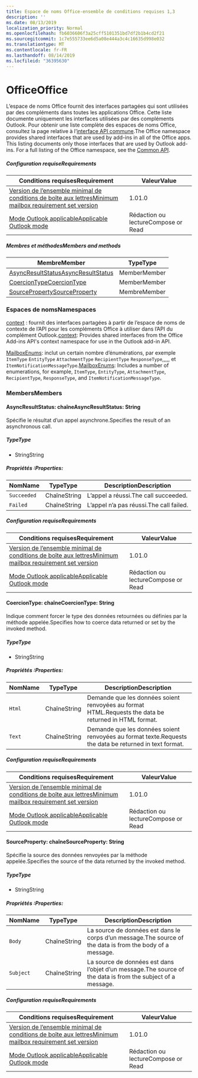 ```yaml
---
title: Espace de noms Office-ensemble de conditions requises 1,3
description: ''
ms.date: 08/13/2019
localization_priority: Normal
ms.openlocfilehash: fb6036606f3a25cff5101351bd7df2b1b4cd2f21
ms.sourcegitcommit: 1c7e555733ee6d5a08e444a3c4c16635d998e032
ms.translationtype: MT
ms.contentlocale: fr-FR
ms.lasthandoff: 08/14/2019
ms.locfileid: "36395630"
---
```

# <a name="office"></a><span data-ttu-id="732f1-102">Office</span><span class="sxs-lookup"><span data-stu-id="732f1-102">Office</span></span>

<span data-ttu-id="732f1-p101">L’espace de noms Office fournit des interfaces partagées qui sont utilisées par des compléments dans toutes les applications Office. Cette liste documente uniquement les interfaces utilisées par des compléments Outlook. Pour obtenir une liste complète des espaces de noms Office, consultez la page relative à l’[interface API commune](/javascript/api/office).</span><span class="sxs-lookup"><span data-stu-id="732f1-p101">The Office namespace provides shared interfaces that are used by add-ins in all of the Office apps. This listing documents only those interfaces that are used by Outlook add-ins. For a full listing of the Office namespace, see the [Common API](/javascript/api/office).</span></span>

##### <a name="requirements"></a><span data-ttu-id="732f1-105">Configuration requise</span><span class="sxs-lookup"><span data-stu-id="732f1-105">Requirements</span></span>

|<span data-ttu-id="732f1-106">Conditions requises</span><span class="sxs-lookup"><span data-stu-id="732f1-106">Requirement</span></span>| <span data-ttu-id="732f1-107">Valeur</span><span class="sxs-lookup"><span data-stu-id="732f1-107">Value</span></span>|
|---|---|
|[<span data-ttu-id="732f1-108">Version de l’ensemble minimal de conditions de boîte aux lettres</span><span class="sxs-lookup"><span data-stu-id="732f1-108">Minimum mailbox requirement set version</span></span>](/office/dev/add-ins/reference/requirement-sets/outlook-api-requirement-sets)| <span data-ttu-id="732f1-109">1.0</span><span class="sxs-lookup"><span data-stu-id="732f1-109">1.0</span></span>|
|[<span data-ttu-id="732f1-110">Mode Outlook applicable</span><span class="sxs-lookup"><span data-stu-id="732f1-110">Applicable Outlook mode</span></span>](/outlook/add-ins/#extension-points)| <span data-ttu-id="732f1-111">Rédaction ou lecture</span><span class="sxs-lookup"><span data-stu-id="732f1-111">Compose or Read</span></span>|

##### <a name="members-and-methods"></a><span data-ttu-id="732f1-112">Membres et méthodes</span><span class="sxs-lookup"><span data-stu-id="732f1-112">Members and methods</span></span>

| <span data-ttu-id="732f1-113">Membre</span><span class="sxs-lookup"><span data-stu-id="732f1-113">Member</span></span> | <span data-ttu-id="732f1-114">Type</span><span class="sxs-lookup"><span data-stu-id="732f1-114">Type</span></span> |
|--------|------|
| [<span data-ttu-id="732f1-115">AsyncResultStatus</span><span class="sxs-lookup"><span data-stu-id="732f1-115">AsyncResultStatus</span></span>](#asyncresultstatus-string) | <span data-ttu-id="732f1-116">Member</span><span class="sxs-lookup"><span data-stu-id="732f1-116">Member</span></span> |
| [<span data-ttu-id="732f1-117">CoercionType</span><span class="sxs-lookup"><span data-stu-id="732f1-117">CoercionType</span></span>](#coerciontype-string) | <span data-ttu-id="732f1-118">Member</span><span class="sxs-lookup"><span data-stu-id="732f1-118">Member</span></span> |
| [<span data-ttu-id="732f1-119">SourceProperty</span><span class="sxs-lookup"><span data-stu-id="732f1-119">SourceProperty</span></span>](#sourceproperty-string) | <span data-ttu-id="732f1-120">Membre</span><span class="sxs-lookup"><span data-stu-id="732f1-120">Member</span></span> |

### <a name="namespaces"></a><span data-ttu-id="732f1-121">Espaces de noms</span><span class="sxs-lookup"><span data-stu-id="732f1-121">Namespaces</span></span>

<span data-ttu-id="732f1-122">[context](office.context.md) : fournit des interfaces partagées à partir de l’espace de noms de contexte de l’API pour les compléments Office à utiliser dans l’API du complément Outlook.</span><span class="sxs-lookup"><span data-stu-id="732f1-122">[context](office.context.md): Provides shared interfaces from the Office Add-ins API's context namespace for use in the Outlook add-in API.</span></span>

<span data-ttu-id="732f1-123">[MailboxEnums](/javascript/api/outlook/office.mailboxenums.attachmenttype?view=outlook-js-1.3): inclut un certain nombre d’énumérations, par exemple `ItemType` `EntityType` `AttachmentType` `RecipientType` `ResponseType`,,,,, et `ItemNotificationMessageType`.</span><span class="sxs-lookup"><span data-stu-id="732f1-123">[MailboxEnums](/javascript/api/outlook/office.mailboxenums.attachmenttype?view=outlook-js-1.3): Includes a number of enumerations, for example, `ItemType`, `EntityType`, `AttachmentType`, `RecipientType`, `ResponseType`, and `ItemNotificationMessageType`.</span></span>

### <a name="members"></a><span data-ttu-id="732f1-124">Members</span><span class="sxs-lookup"><span data-stu-id="732f1-124">Members</span></span>

#### <a name="asyncresultstatus-string"></a><span data-ttu-id="732f1-125">AsyncResultStatus: chaîne</span><span class="sxs-lookup"><span data-stu-id="732f1-125">AsyncResultStatus: String</span></span>

<span data-ttu-id="732f1-126">Spécifie le résultat d’un appel asynchrone.</span><span class="sxs-lookup"><span data-stu-id="732f1-126">Specifies the result of an asynchronous call.</span></span>

##### <a name="type"></a><span data-ttu-id="732f1-127">Type</span><span class="sxs-lookup"><span data-stu-id="732f1-127">Type</span></span>

*   <span data-ttu-id="732f1-128">String</span><span class="sxs-lookup"><span data-stu-id="732f1-128">String</span></span>

##### <a name="properties"></a><span data-ttu-id="732f1-129">Propriétés :</span><span class="sxs-lookup"><span data-stu-id="732f1-129">Properties:</span></span>

|<span data-ttu-id="732f1-130">Nom</span><span class="sxs-lookup"><span data-stu-id="732f1-130">Name</span></span>| <span data-ttu-id="732f1-131">Type</span><span class="sxs-lookup"><span data-stu-id="732f1-131">Type</span></span>| <span data-ttu-id="732f1-132">Description</span><span class="sxs-lookup"><span data-stu-id="732f1-132">Description</span></span>|
|---|---|---|
|`Succeeded`| <span data-ttu-id="732f1-133">Chaîne</span><span class="sxs-lookup"><span data-stu-id="732f1-133">String</span></span>|<span data-ttu-id="732f1-134">L’appel a réussi.</span><span class="sxs-lookup"><span data-stu-id="732f1-134">The call succeeded.</span></span>|
|`Failed`| <span data-ttu-id="732f1-135">Chaîne</span><span class="sxs-lookup"><span data-stu-id="732f1-135">String</span></span>|<span data-ttu-id="732f1-136">L’appel n’a pas réussi.</span><span class="sxs-lookup"><span data-stu-id="732f1-136">The call failed.</span></span>|

##### <a name="requirements"></a><span data-ttu-id="732f1-137">Configuration requise</span><span class="sxs-lookup"><span data-stu-id="732f1-137">Requirements</span></span>

|<span data-ttu-id="732f1-138">Conditions requises</span><span class="sxs-lookup"><span data-stu-id="732f1-138">Requirement</span></span>| <span data-ttu-id="732f1-139">Valeur</span><span class="sxs-lookup"><span data-stu-id="732f1-139">Value</span></span>|
|---|---|
|[<span data-ttu-id="732f1-140">Version de l’ensemble minimal de conditions de boîte aux lettres</span><span class="sxs-lookup"><span data-stu-id="732f1-140">Minimum mailbox requirement set version</span></span>](/office/dev/add-ins/reference/requirement-sets/outlook-api-requirement-sets)| <span data-ttu-id="732f1-141">1.0</span><span class="sxs-lookup"><span data-stu-id="732f1-141">1.0</span></span>|
|[<span data-ttu-id="732f1-142">Mode Outlook applicable</span><span class="sxs-lookup"><span data-stu-id="732f1-142">Applicable Outlook mode</span></span>](/outlook/add-ins/#extension-points)| <span data-ttu-id="732f1-143">Rédaction ou lecture</span><span class="sxs-lookup"><span data-stu-id="732f1-143">Compose or Read</span></span>|

#### <a name="coerciontype-string"></a><span data-ttu-id="732f1-144">CoercionType: chaîne</span><span class="sxs-lookup"><span data-stu-id="732f1-144">CoercionType: String</span></span>

<span data-ttu-id="732f1-145">Indique comment forcer le type des données retournées ou définies par la méthode appelée.</span><span class="sxs-lookup"><span data-stu-id="732f1-145">Specifies how to coerce data returned or set by the invoked method.</span></span>

##### <a name="type"></a><span data-ttu-id="732f1-146">Type</span><span class="sxs-lookup"><span data-stu-id="732f1-146">Type</span></span>

*   <span data-ttu-id="732f1-147">String</span><span class="sxs-lookup"><span data-stu-id="732f1-147">String</span></span>

##### <a name="properties"></a><span data-ttu-id="732f1-148">Propriétés :</span><span class="sxs-lookup"><span data-stu-id="732f1-148">Properties:</span></span>

|<span data-ttu-id="732f1-149">Nom</span><span class="sxs-lookup"><span data-stu-id="732f1-149">Name</span></span>| <span data-ttu-id="732f1-150">Type</span><span class="sxs-lookup"><span data-stu-id="732f1-150">Type</span></span>| <span data-ttu-id="732f1-151">Description</span><span class="sxs-lookup"><span data-stu-id="732f1-151">Description</span></span>|
|---|---|---|
|`Html`| <span data-ttu-id="732f1-152">Chaîne</span><span class="sxs-lookup"><span data-stu-id="732f1-152">String</span></span>|<span data-ttu-id="732f1-153">Demande que les données soient renvoyées au format HTML.</span><span class="sxs-lookup"><span data-stu-id="732f1-153">Requests the data be returned in HTML format.</span></span>|
|`Text`| <span data-ttu-id="732f1-154">Chaîne</span><span class="sxs-lookup"><span data-stu-id="732f1-154">String</span></span>|<span data-ttu-id="732f1-155">Demande que les données soient renvoyées au format texte.</span><span class="sxs-lookup"><span data-stu-id="732f1-155">Requests the data be returned in text format.</span></span>|

##### <a name="requirements"></a><span data-ttu-id="732f1-156">Configuration requise</span><span class="sxs-lookup"><span data-stu-id="732f1-156">Requirements</span></span>

|<span data-ttu-id="732f1-157">Conditions requises</span><span class="sxs-lookup"><span data-stu-id="732f1-157">Requirement</span></span>| <span data-ttu-id="732f1-158">Valeur</span><span class="sxs-lookup"><span data-stu-id="732f1-158">Value</span></span>|
|---|---|
|[<span data-ttu-id="732f1-159">Version de l’ensemble minimal de conditions de boîte aux lettres</span><span class="sxs-lookup"><span data-stu-id="732f1-159">Minimum mailbox requirement set version</span></span>](/office/dev/add-ins/reference/requirement-sets/outlook-api-requirement-sets)| <span data-ttu-id="732f1-160">1.0</span><span class="sxs-lookup"><span data-stu-id="732f1-160">1.0</span></span>|
|[<span data-ttu-id="732f1-161">Mode Outlook applicable</span><span class="sxs-lookup"><span data-stu-id="732f1-161">Applicable Outlook mode</span></span>](/outlook/add-ins/#extension-points)| <span data-ttu-id="732f1-162">Rédaction ou lecture</span><span class="sxs-lookup"><span data-stu-id="732f1-162">Compose or Read</span></span>|

#### <a name="sourceproperty-string"></a><span data-ttu-id="732f1-163">SourceProperty: chaîne</span><span class="sxs-lookup"><span data-stu-id="732f1-163">SourceProperty: String</span></span>

<span data-ttu-id="732f1-164">Spécifie la source des données renvoyées par la méthode appelée.</span><span class="sxs-lookup"><span data-stu-id="732f1-164">Specifies the source of the data returned by the invoked method.</span></span>

##### <a name="type"></a><span data-ttu-id="732f1-165">Type</span><span class="sxs-lookup"><span data-stu-id="732f1-165">Type</span></span>

*   <span data-ttu-id="732f1-166">String</span><span class="sxs-lookup"><span data-stu-id="732f1-166">String</span></span>

##### <a name="properties"></a><span data-ttu-id="732f1-167">Propriétés :</span><span class="sxs-lookup"><span data-stu-id="732f1-167">Properties:</span></span>

|<span data-ttu-id="732f1-168">Nom</span><span class="sxs-lookup"><span data-stu-id="732f1-168">Name</span></span>| <span data-ttu-id="732f1-169">Type</span><span class="sxs-lookup"><span data-stu-id="732f1-169">Type</span></span>| <span data-ttu-id="732f1-170">Description</span><span class="sxs-lookup"><span data-stu-id="732f1-170">Description</span></span>|
|---|---|---|
|`Body`| <span data-ttu-id="732f1-171">Chaîne</span><span class="sxs-lookup"><span data-stu-id="732f1-171">String</span></span>|<span data-ttu-id="732f1-172">La source de données est dans le corps d’un message.</span><span class="sxs-lookup"><span data-stu-id="732f1-172">The source of the data is from the body of a message.</span></span>|
|`Subject`| <span data-ttu-id="732f1-173">Chaîne</span><span class="sxs-lookup"><span data-stu-id="732f1-173">String</span></span>|<span data-ttu-id="732f1-174">La source de données est dans l’objet d’un message.</span><span class="sxs-lookup"><span data-stu-id="732f1-174">The source of the data is from the subject of a message.</span></span>|

##### <a name="requirements"></a><span data-ttu-id="732f1-175">Configuration requise</span><span class="sxs-lookup"><span data-stu-id="732f1-175">Requirements</span></span>

|<span data-ttu-id="732f1-176">Conditions requises</span><span class="sxs-lookup"><span data-stu-id="732f1-176">Requirement</span></span>| <span data-ttu-id="732f1-177">Valeur</span><span class="sxs-lookup"><span data-stu-id="732f1-177">Value</span></span>|
|---|---|
|[<span data-ttu-id="732f1-178">Version de l’ensemble minimal de conditions de boîte aux lettres</span><span class="sxs-lookup"><span data-stu-id="732f1-178">Minimum mailbox requirement set version</span></span>](/office/dev/add-ins/reference/requirement-sets/outlook-api-requirement-sets)| <span data-ttu-id="732f1-179">1.0</span><span class="sxs-lookup"><span data-stu-id="732f1-179">1.0</span></span>|
|[<span data-ttu-id="732f1-180">Mode Outlook applicable</span><span class="sxs-lookup"><span data-stu-id="732f1-180">Applicable Outlook mode</span></span>](/outlook/add-ins/#extension-points)| <span data-ttu-id="732f1-181">Rédaction ou lecture</span><span class="sxs-lookup"><span data-stu-id="732f1-181">Compose or Read</span></span>|
